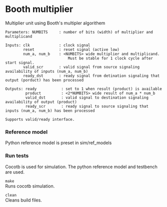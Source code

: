 # Booth multiplier

Multiplier unit using Booth's multipler algorithem

```
Parameters: NUMBITS     : number of bits (width) of multiplier and multiplicand

Inputs: clk             : clock signal
        reset           : reset signal (active low)
        num_a, num_b    : <NUMBITS> wide multiplier and multiplicand.
                            Must be stable for 1 clock cycle after start signal.
        valid_scr       : valid signal from source signaling availability of inputs (num_a, num_b)
        ready_dst       : ready signal from detination signaling that output (porduct) has been processed

Outputs: ready           : set to 1 when result (product) is available
         product         : <2*NUMBITS> wide result of num_a * num_b
         valid_dst       : valid signal to destination signaling availability of output (product)
         ready_scr       : ready signal to source signaling that inputs (num_a, num_b) has been processed

Supports valid/ready interface.
```
### Reference model
Python reference model is preset in sim/ref_models

### Run tests
Cocotb is used for simulation. The python reference model and testbench are used.

`make`\
Runs cocotb simulation.

`clean`\
Cleans build files.
